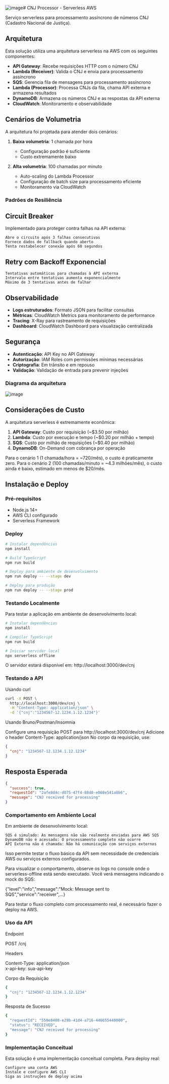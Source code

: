 ![image](https://github.com/user-attachments/assets/1a875b81-6b55-415c-8c72-02c79a89d547)# CNJ Processor - Serverless AWS

Serviço serverless para processamento assíncrono de números CNJ (Cadastro Nacional de Justiça).

## Arquitetura

Esta solução utiliza uma arquitetura serverless na AWS com os seguintes componentes:

- **API Gateway**: Recebe requisições HTTP com o número CNJ
- **Lambda (Receiver)**: Valida o CNJ e envia para processamento assíncrono
- **SQS**: Gerencia fila de mensagens para processamento assíncrono
- **Lambda (Processor)**: Processa CNJs da fila, chama API externa e armazena resultados
- **DynamoDB**: Armazena os números CNJ e as respostas da API externa
- **CloudWatch**: Monitoramento e observabilidade

## Cenários de Volumetria

A arquitetura foi projetada para atender dois cenários:

1. **Baixa volumetria**: 1 chamada por hora

   - Configuração padrão é suficiente
   - Custo extremamente baixo

2. **Alta volumetria**: 100 chamadas por minuto
   - Auto-scaling do Lambda Processor
   - Configuração de batch size para processamento eficiente
   - Monitoramento via CloudWatch

### Padrões de Resiliência

## Circuit Breaker

Implementado para proteger contra falhas na API externa:

    Abre o circuito após 3 falhas consecutivas
    Fornece dados de fallback quando aberto
    Tenta restabelecer conexão após 60 segundos

## Retry com Backoff Exponencial

    Tentativas automáticas para chamadas à API externa
    Intervalo entre tentativas aumenta exponencialmente
    Máximo de 3 tentativas antes de falhar

## Observabilidade

- **Logs estruturados**: Formato JSON para facilitar consultas
- **Métricas**: CloudWatch Metrics para monitoramento de performance
- **Tracing**: X-Ray para rastreamento de requisições
- **Dashboard**: CloudWatch Dashboard para visualização centralizada

## Segurança

- **Autenticação**: API Key no API Gateway
- **Autorização**: IAM Roles com permissões mínimas necessárias
- **Criptografia**: Em trânsito e em repouso
- **Validação**: Validação de entrada para prevenir injeções

### Diagrama da arquitetura

![image](https://github.com/user-attachments/assets/c249ce36-5189-4ca4-95a5-b632571ed065)

## Considerações de Custo

A arquitetura serverless é extremamente econômica:

1. **API Gateway**: Custo por requisição (~$3.50 por milhão)
2. **Lambda**: Custo por execução e tempo (~$0.20 por milhão + tempo)
3. **SQS**: Custo por milhão de requisições (~$0.40 por milhão)
4. **DynamoDB**: On-Demand com cobrança por operação

Para o cenário 1 (1 chamada/hora = ~720/mês), o custo é praticamente zero.
Para o cenário 2 (100 chamadas/minuto = ~4.3 milhões/mês), o custo ainda é baixo, estimado em menos de $20/mês.

## Instalação e Deploy

### Pré-requisitos

- Node.js 14+
- AWS CLI configurado
- Serverless Framework

### Deploy

```bash
# Instalar dependências
npm install

# Build TypeScript
npm run build

# Deploy para ambiente de desenvolvimento
npm run deploy -- --stage dev

# Deploy para produção
npm run deploy -- --stage prod

```

### Testando Localmente

Para testar a aplicação em ambiente de desenvolvimento local:

```bash
# Instalar dependências
npm install

# Compilar TypeScript
npm run build

# Iniciar servidor local
npx serverless offline

```

O servidor estará disponível em: http://localhost:3000/dev/cnj

### Testando a API

Usando curl

```bash
curl -X POST \
  http://localhost:3000/dev/cnj \
  -H "Content-Type: application/json" \
  -d '{"cnj":"1234567-12.1234.1.12.1234"}'
```

Usando Bruno/Postman/Insomnia

Configure uma requisição POST para http://localhost:3000/dev/cnj
Adicione o header Content-Type: application/json
No corpo da requisição, use:

```json
{
  "cnj": "1234567-12.1234.1.12.1234"
}
```

## Resposta Esperada

```json
{
  "success": true,
  "requestId": "2afe8d4c-d075-47f4-88d0-e068e541a8b6",
  "message": "CNJ received for processing"
}
```

### Comportamento em Ambiente Local

Em ambiente de desenvolvimento local:

    SQS é simulado: As mensagens não são realmente enviadas para AWS SQS
    DynamoDB não é acessado: O processamento completo não ocorre
    API Externa não é chamada: Não há comunicação com serviços externos

Isso permite testar o fluxo básico da API sem necessidade de credenciais AWS ou serviços externos configurados.

Para visualizar o comportamento, observe os logs no console onde o serverless-offline está sendo executado. Você verá mensagens indicando o mock do SQS:

{"level":"info","message":"Mock: Message sent to SQS","service":"receiver",...}

Para testar o fluxo completo com processamento real, é necessário fazer o deploy na AWS.

### Uso da API

Endpoint

POST /cnj

Headers

Content-Type: application/json  
x-api-key: sua-api-key

Corpo da Requisição

```bash
{
  "cnj": "1234567-12.1234.1.12.1234"
}
```

Resposta de Sucesso

```bash
{
  "requestId": "550e8400-e29b-41d4-a716-446655440000",
  "status": "RECEIVED",
  "message": "CNJ received for processing"
}
```

### Implementação Conceitual

Esta solução é uma implementação conceitual completa. Para deploy real:

    Configure uma conta AWS
    Instale e configure AWS CLI
    Siga as instruções de deploy acima
